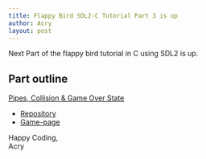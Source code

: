 ```yaml
---
title: Flappy Bird SDL2-C Tutorial Part 3 is up
author: Acry
layout: post
---
```


Next Part of the flappy bird tutorial in C using SDL2 is up.

## Part outline

[Pipes, Collision & Game Over State](https://github.com/Acry/flappy/blob/master/DevDox/FlappyBird_3.md)

- [Repository](https://github.com/Acry/flappy)
- [Game-page](https://acry.github.io/flappy.html)

Happy Coding,<br>
Acry
